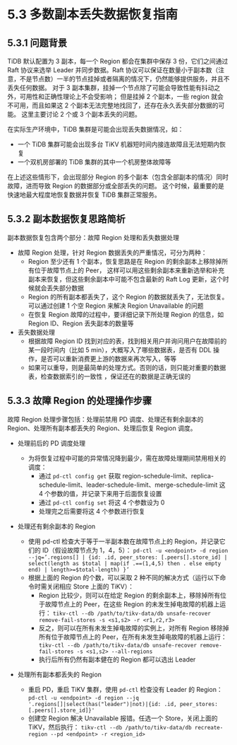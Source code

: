 
# 5.3 多数副本丢失数据恢复指南

## 5.3.1 问题背景

TiDB 默认配置为 3 副本，每一个 Region 都会在集群中保存 3 份，它们之间通过 Raft 协议来选举 Leader 并同步数据。Raft 协议可以保证在数量小于副本数（注意，不是节点数）一半的节点挂掉或者隔离的情况下，仍然能够提供服务，并且不丢失任何数据。
对于 3 副本集群，挂掉一个节点除了可能会导致性能有抖动之外，可用性和正确性理论上不会受影响；
但是挂掉 2 个副本，一些 region 就会不可用，而且如果这 2 个副本无法完整地找回了，还存在永久丢失部分数据的可能。
这里主要讨论 2 个或 3 个副本丢失的问题。

在实际生产环境中，TiDB 集群是可能会出现丢失数据情况，如：
  - 一个 TiDB 集群可能会出现多台 TiKV 机器短时间内接连故障且无法短期内恢复
  - 一个双机房部署的 TiDB 集群的其中一个机房整体故障等

在上述这些情形下，会出现部分 Region 的多个副本（包含全部副本的情况）同时故障，进而导致 Region 的数据部分或全部丢失的问题。
这个时候，最重要的是快速地最大程度地恢复数据并恢复 TiDB 集群正常服务。

## 5.3.2 副本数据恢复思路简析

副本数据恢复包含两个部分：故障 Region 处理和丢失数据处理

- 故障 Region 处理，针对 Region 数据丢失的严重情况，可分为两种：
  - Region 至少还有 1 个副本，恢复思路是在 Region 的剩余副本上移除掉所有位于故障节点上的 Peer，
  这样可以用这些剩余副本来重新选举和补充副本来恢复，但这些剩余副本中可能不包含最新的 Raft Log 更新，这个时候就会丢失部分数据
  - Region 的所有副本都丢失了，这个 Region 的数据就丢失了，无法恢复。
  可以通过创建 1 个空 Region 来解决 Region Unavailable 的问题
  - 在恢复 Region 故障的过程中，要详细记录下所处理 Region 的信息，如 Region ID、Region 丢失副本的数量等
- 丢失数据处理
  - 根据故障 Region ID 找到对应的表，找到相关用户并询问用户在故障前的某一段时间内（比如 5 min），大概写入了哪些数据表，是否有 DDL 操作，是否可以重新消费更上游的数据来再次写入，等等
  - 如果可以重导，则是最简单的处理方式。否则的话，则只能对重要的数据表，检查数据索引的一致性 ，保证还在的数据是正确无误的

## 5.3.3 故障 Region 的处理操作步骤

故障 Region 处理步骤包括：处理前禁用 PD 调度、处理还有剩余副本的 Region、处理所有副本都丢失的 Region、处理后恢复 Region 调度。

- 处理前后的 PD 调度处理
  - 为将恢复过程中可能的异常情况降到最少，需在故障处理期间禁用相关的调度：
    - 通过 `pd-ctl config get` 获取 region-schedule-limit、replica-schedule-limit、leader-schedule-limit、merge-schedule-limit
    这 4 个参数的值，并记录下来用于后面恢复设置
    - 通过 `pd-ctl config set` 将这 4 个参数设为 0
    - 处理完之后需要将这 4 个参数进行恢复

- 处理还有剩余副本的 Region
  - 使用 pd-ctl 检查大于等于一半副本数在故障节点上的 Region，并记录它们的 ID（假设故障节点为 1，4，5）：
`pd-ctl -u <endpoint> -d region --jq=’.regions[] | {id: .id, peer_stores: [.peers[].store_id] | select(length as $total | map(if .==(1,4,5) then . else empty end) | length>=$total-length) }’`
  - 根据上面的 Region 的个数，可以采取 2 种不同的解决方式（运行以下命令时需关闭相应 Store 上面的 TiKV）：
    - Region 比较少，则可以在给定 Region 的剩余副本上，移除掉所有位于故障节点上的 Peer，在这些 Region 的未发生掉电故障的机器上运行：
    `tikv-ctl --db /path/to/tikv-data/db unsafe-recover remove-fail-stores -s <s1,s2> -r <r1,r2,r3>`
    - 反之，则可以在所有未发生掉电故障的实例上，对所有 Region 移除掉所有位于故障节点上的 Peer，在所有未发生掉电故障的机器上运行：
    `tikv-ctl --db /path/to/tikv-data/db unsafe-recover remove-fail-stores -s <s1,s2> --all-regions`
    - 执行后所有仍然有副本健在的 Region 都可以选出 Leader

- 处理所有副本都丢失的 Region
  - 重启 PD，重启 TiKV 集群，使用 `pd-ctl` 检查没有 Leader 的 Region：
  `pd-ctl -u <endpoint> -d region --jq '.regions[]|select(has("leader")|not)|{id: .id, peer_stores: [.peers[].store_id]}'`
  - 创建空 Region 解决 Unavailable 报错。任选一个 Store，关闭上面的 TiKV，然后执行：
  `tikv-ctl --db /path/to/tikv-data/db recreate-region --pd <endpoint> -r <region_id>`
